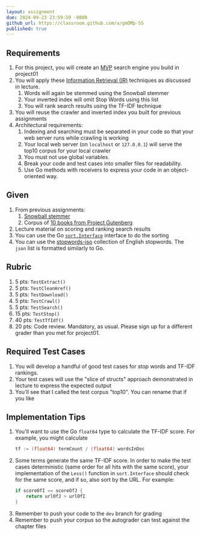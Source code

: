 ```yaml
---
layout: assignment
due: 2024-09-23 23:59:59 -0800
github_url: https://classroom.github.com/a/gmDMp-5S
published: true
---
```

## Requirements
1. For this project, you will create an [MVP](https://en.wikipedia.org/wiki/Minimum_viable_product) search engine you build in project01
1. You will apply these [Information Retrieval (IR)](https://en.wikipedia.org/wiki/Information_retrieval) techniques as discussed in lecture.
    1. Words will again be stemmed using the Snowball stemmer
    1. Your inverted index will omit Stop Words using this list
    1. You will rank search results using the TF-IDF technique
1. You will reuse the crawler and inverted index you built for previous assignments
1. Architectural requirements:
    1. Indexing and searching must be separated in your code so that your web server runs while crawling is working
    1. Your local web server (on `localhost` or `127.0.0.1`) will serve the top10 corpus for your local crawler
    1. You must not use global variables. 
    1. Break your code and test cases into smaller files for readability.
    1. Use Go methods with receivers to express your code in an object-oriented way.

## Given
1. From previous assignments:
    1. [Snowball stemmer](https://github.com/kljensen/snowball)
    1. Corpus of [10 books from Project Gutenberg](/top10/)
1. Lecture material on scoring and ranking search results
1. You can use the Go [`sort.Interface`](https://pkg.go.dev/sort) interface to do the sorting
1. You can use the [stopwords-iso](https://github.com/stopwords-iso/stopwords-en) collection of English stopwords. The `json` list is formatted similarly to Go.

## Rubric
1. 5 pts: `TestExtract()`
1. 5 pts: `TestCleanHref()`
1. 5 pts: `TestDownload()`
1. 5 pts: `TestCrawl()`
1. 5 pts: `TestSearch()`
1. 15 pts: `TestStop()`
1. 40 pts: `TestTfIdf()`
1. 20 pts: Code review. Mandatory, as usual. Please sign up for a different grader than you met for project01.

## Required Test Cases
1. You will develop a handful of good test cases for stop words and TF-IDF rankings. 
1. Your test cases will use the "slice of structs" approach demonstrated in lecture to express the expected output
1. You'll see that I called the test corpus "top10". You can rename that if you like

## Implementation Tips
1. You'll want to use the Go `float64` type to calculate the TF-IDF score. For example, you might calculate  
    ```go
    tf := (float64) termCount / (float64) wordsInDoc
    ```
1. Some terms generate the same TF-IDF score. In order to make the test cases deterministic (same order for all hits with the same score), your implementation of the `Less()` function in `sort.Interface` should check for the same score, and if so, also sort by the URL. For example:
    ```go
    if scoreOfI == scoreOfJ {
        return urlOfJ > urlOfI
    }
    ```
1. Remember to push your code to the `dev` branch for grading
1. Remember to push your corpus so the autograder can test against the chapter files 
